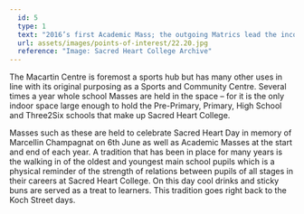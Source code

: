 ```yaml
---
  id: 5
  type: 1
  text: "2016’s first Academic Mass; the outgoing Matrics lead the incoming Grade 1s up the steps and into the Macartin Centre. "
  url: assets/images/points-of-interest/22.20.jpg
  reference: "Image: Sacred Heart College Archive"
---
```

The Macartin Centre is foremost a sports hub but has many other uses in line with its original purposing as a Sports and Community Centre. Several times a year whole school Masses are held in the space – for it is the only indoor space large enough to hold the Pre-Primary, Primary, High School and Three2Six schools that make up Sacred Heart College. 

Masses such as these are held to celebrate Sacred Heart Day in memory of Marcellin Champagnat on 6th June as well as Academic Masses at the start and end of each year. A tradition that has been in place for many years is the walking in of the oldest and youngest main school pupils which is a physical reminder of the strength of relations between pupils of all stages in their careers at Sacred Heart College. On this day cool drinks and sticky buns are served as a treat to learners. This tradition goes right back to the Koch Street days. 
        
